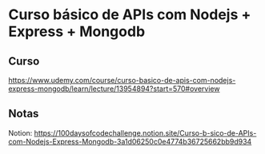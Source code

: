 # Curso básico de APIs com Nodejs + Express + Mongodb
## Curso
https://www.udemy.com/course/curso-basico-de-apis-com-nodejs-express-mongodb/learn/lecture/13954894?start=570#overview

## Notas
Notion: https://100daysofcodechallenge.notion.site/Curso-b-sico-de-APIs-com-Nodejs-Express-Mongodb-3a1d06250c0e4774b36725662bb9d934
